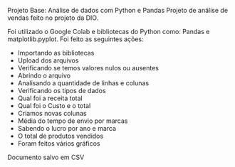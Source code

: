 Projeto Base: Análise de dados com Python e Pandas
Projeto de análise de vendas feito no projeto da DIO.

Foi utilizado o Google Colab e bibliotecas do Python como: Pandas e matplotlib.pyplot.
Foi feito as seguintes ações:

* Importando as bibliotecas
* Upload dos arquivos
* Verificando se temos valores nulos ou ausentes
* Abrindo o arquivo
* Analisando a quantidade de linhas e colunas
* Verificando os tipos de dados
* Qual foi a receita total
* Qual foi o Custo e o total
* Criamos novas colunas
* Média do tempo de envio por marcas
* Sabendo o lucro por ano e marca
* O total de produtos vendidos
* Foram feitos vários gráficos


Documento salvo em CSV
